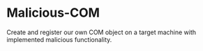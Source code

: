 # Malicious-COM
Create and register our own COM object on a target machine with implemented malicious functionality. 
